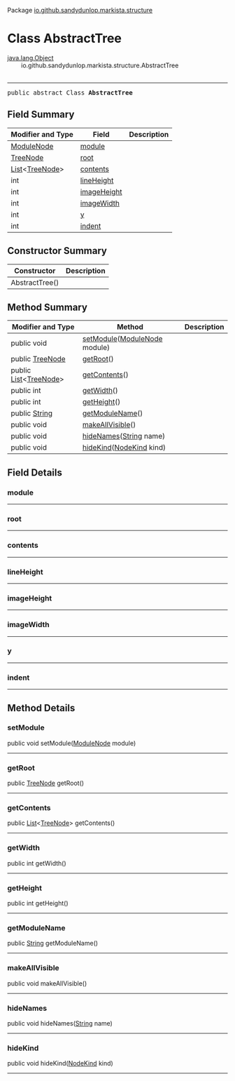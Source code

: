 Package [io.github.sandydunlop.markista.structure](index.md)

# Class AbstractTree
[java.lang.Object](https://docs.oracle.com/en/java/javase/24/docs/api/java.base/java/lang/Object.html)<br/>
        io.github.sandydunlop.markista.structure.AbstractTree<br/>
<br/>

----

<span style="font-family: monospace;">public abstract Class __AbstractTree__</span>


## Field Summary

| Modifier and Type                                                                                                       | Field                       | Description |
|-------------------------------------------------------------------------------------------------------------------------|-----------------------------|-------------|
| [ModuleNode](../model/ModuleNode.md)                                                                                    | [module](#module)           |             |
| [TreeNode](TreeNode.md)                                                                                                 | [root](#root)               |             |
| [List](https://docs.oracle.com/en/java/javase/24/docs/api/java.base/java/util/List.html)&lt;[TreeNode](TreeNode.md)&gt; | [contents](#contents)       |             |
| int                                                                                                                     | [lineHeight](#lineheight)   |             |
| int                                                                                                                     | [imageHeight](#imageheight) |             |
| int                                                                                                                     | [imageWidth](#imagewidth)   |             |
| int                                                                                                                     | [y](#y)                     |             |
| int                                                                                                                     | [indent](#indent)           |             |

## Constructor Summary

| Constructor    | Description |
|----------------|-------------|
| AbstractTree() |             |

## Method Summary

| Modifier and Type                                                                                                              | Method                                                                                                                     | Description |
|--------------------------------------------------------------------------------------------------------------------------------|----------------------------------------------------------------------------------------------------------------------------|-------------|
| public void                                                                                                                    | [setModule](#setmodule)([ModuleNode](../model/ModuleNode.md) module)                                                       |             |
| public [TreeNode](TreeNode.md)                                                                                                 | [getRoot](#getroot)()                                                                                                      |             |
| public [List](https://docs.oracle.com/en/java/javase/24/docs/api/java.base/java/util/List.html)&lt;[TreeNode](TreeNode.md)&gt; | [getContents](#getcontents)()                                                                                              |             |
| public int                                                                                                                     | [getWidth](#getwidth)()                                                                                                    |             |
| public int                                                                                                                     | [getHeight](#getheight)()                                                                                                  |             |
| public [String](https://docs.oracle.com/en/java/javase/24/docs/api/java.base/java/lang/String.html)                            | [getModuleName](#getmodulename)()                                                                                          |             |
| public void                                                                                                                    | [makeAllVisible](#makeallvisible)()                                                                                        |             |
| public void                                                                                                                    | [hideNames](#hidenames)([String](https://docs.oracle.com/en/java/javase/24/docs/api/java.base/java/lang/String.html) name) |             |
| public void                                                                                                                    | [hideKind](#hidekind)([NodeKind](NodeKind.md) kind)                                                                        |             |

## Field Details

### module




---

### root




---

### contents




---

### lineHeight




---

### imageHeight




---

### imageWidth




---

### y




---

### indent




---


## Method Details

### setModule

public void setModule([ModuleNode](../model/ModuleNode.md) module)




---

### getRoot

public [TreeNode](TreeNode.md) getRoot()




---

### getContents

public [List](https://docs.oracle.com/en/java/javase/24/docs/api/java.base/java/util/List.html)&lt;[TreeNode](TreeNode.md)&gt; getContents()




---

### getWidth

public int getWidth()




---

### getHeight

public int getHeight()




---

### getModuleName

public [String](https://docs.oracle.com/en/java/javase/24/docs/api/java.base/java/lang/String.html) getModuleName()




---

### makeAllVisible

public void makeAllVisible()




---

### hideNames

public void hideNames([String](https://docs.oracle.com/en/java/javase/24/docs/api/java.base/java/lang/String.html) name)




---

### hideKind

public void hideKind([NodeKind](NodeKind.md) kind)




---


